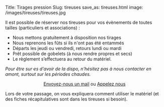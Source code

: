 Title: Tirages pression
Slug: tireuses
save_as: tireuses.html
image: /images/tireuses/tireuses.jpg

Il est possible de réserver nos tireuses pour vos évènements de toutes tailles (particuliers et associations) :

- Nous mettons gratuitement à disposition nos tirages
- Nous reprenons les fûts si ils n'ont pas été entammés
- Départs les jeudi ou vendredi, retours lundi ou mardi
- Prêt possible de gobelets (à nous rendre propres et secs)
- Le règlement s’effectuera au retour du matériel.

*Pour être sur⋅es d'avoir de la dispo, n'hésitez pas à nous contacter en amont, surtout sur les périodes chaudes.*

<center><a href="mailto:contact@vieuxsinge.com" class="button">Envoyez-nous un mail</a> ou <a href="tel:0674785489" class="button">Appelez nous</a></center>

Lors de votre passage, on vous expliquera comment utiliser le matériel (et des fiches récapitulatives sont dans les tireuses si besoin).

